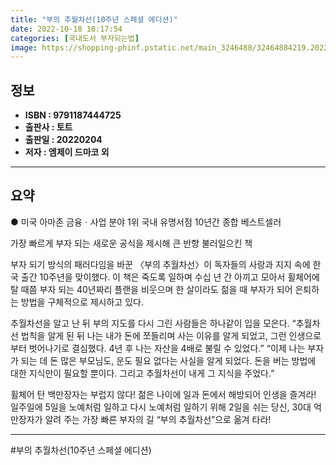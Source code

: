 ```yaml
---
title: "부의 추월차선(10주년 스페셜 에디션)"
date: 2022-10-18 10:17:54
categories: [국내도서 부자되는법]
image: https://shopping-phinf.pstatic.net/main_3246488/32464884219.20220527031047.jpg
---
```


## **정보**

- **ISBN : 9791187444725**
- **출판사 : 토트**
- **출판일 : 20220204**
- **저자 : 엠제이 드마코 외**

------



## **요약**

● 미국 아마존 금융ㆍ사업 분야 1위 
국내 유명서점 10년간 종합 베스트셀러

가장 빠르게 부자 되는 새로운 공식을 제시해 큰 반향 불러일으킨 책

부자 되기 방식의 패러다임을 바꾼 〈부의 추월차선〉이 독자들의 사랑과 지지 속에 한국 출간 10주년을 맞이했다. 이 책은 죽도록 일하며 수십 년 간 아끼고 모아서 휠체어에 탈 때쯤 부자 되는 40년짜리 플랜을 비웃으며 한 살이라도 젊을 때 부자가 되어 은퇴하는 방법을 구체적으로 제시하고 있다. 

추월차선을 알고 난 뒤 부의 지도를 다시 그린 사람들은 하나같이 입을 모은다.
“추월차선 법칙을 알게 된 뒤 나는 내가 돈에 쪼들리며 사는 이유를 알게 되었고, 그런 인생으로부터 벗어나기로 결심했다. 4년 후 나는 자산을 4배로 불릴 수 있었다.”
“이제 나는 부자가 되는 데 돈 많은 부모님도, 운도 필요 없다는 사실을 알게 되었다. 돈을 버는 방법에 대한 지식만이 필요할 뿐이다. 그리고 추월차선이 내게 그 지식을 주었다.”

휠체어 탄 백만장자는 부럽지 않다! 젊은 나이에 일과 돈에서 해방되어 인생을 즐겨라!
일주일에 5일을 노예처럼 일하고 다시 노예처럼 일하기 위해 2일을 쉬는 당신, 30대 억만장자가 알려 주는 가장 빠른 부자의 길 “부의 추월차선”으로 옮겨 타라!

------

#부의 추월차선(10주년 스페셜 에디션)


